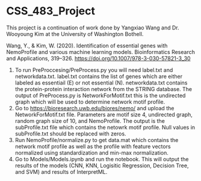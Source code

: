 # CSS_483_Project

This project is a continuation of work done by Yangxiao Wang and Dr. Wooyoung Kim at the University of Washington Bothell.

Wang, Y., & Kim, W. (2020). Identification of essential genes with NemoProfile and various machine learning models. Bioinformatics Research and Applications, 319–326. https://doi.org/10.1007/978-3-030-57821-3_30 

1.	To run PreProccesing/PreProcess.py you will need label.txt and networkdata.txt. label.txt contains the list of genes which are either labeled as essentiail (E) or not essential (N). networkdata.txt contains the protein-protein interaction network from the STRING database. The output of PreProcess.py is NetworkForMotif.txt this is the undirected graph which will be used to determine network motif profile.
2.	 Go to https://bioresearch.uwb.edu/biores/nemo/ and upload the NetworkForMotif.txt file. Parameters are motif size 4, undirected graph, random graph size of 10, and NemoProfile. The output is the subProfile.txt file which contains the netowrk motif profile. Null values in subProfile.txt should be replaced with zeros.
3.	Run NemoProfile/normalize.py to get data.mat which contains the network motif profile as well as the profile with feature vectors normalized using standardization and min-max normalization.
4.	Go to Models/Models.ipynb and run the notebook. This will output the results of the models (CNN, KNN, Logisitic Regression, Decision Tree, and SVM) and results of InterpretML.